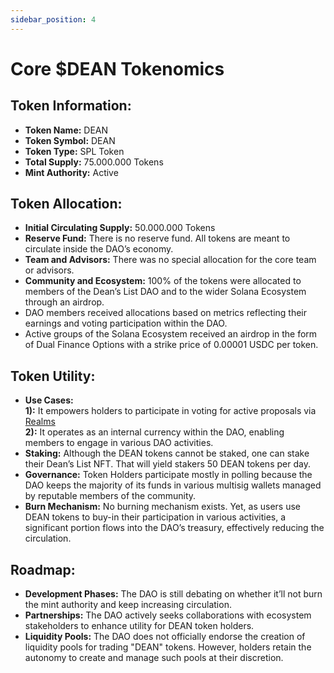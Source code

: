 ```yaml
---
sidebar_position: 4
---
```


# Core $DEAN Tokenomics

## Token Information:

- **Token Name:** DEAN
- **Token Symbol:** DEAN
- **Token Type:** SPL Token
- **Total Supply:** 75.000.000 Tokens
- **Mint Authority:** Active

## Token Allocation:

- **Initial Circulating Supply:** 50.000.000 Tokens
- **Reserve Fund:** There is no reserve fund. All tokens are meant to circulate inside the DAO’s economy.
- **Team and Advisors:** There was no special allocation for the core team or advisors.
- **Community and Ecosystem:** 100% of the tokens were allocated to members of the Dean’s List DAO and to the wider Solana Ecosystem through an airdrop.
- DAO members received allocations based on metrics reflecting their earnings and voting participation within the DAO.
- Active groups of the Solana Ecosystem received an airdrop in the form of Dual Finance Options with a strike price of 0.00001 USDC per token.

## Token Utility:

- **Use Cases:**  
  **1):** It empowers holders to participate in voting for active proposals via [Realms](https://app.realms.today/dao/Dean's%20List%20Network%20State)  
  **2):** It operates as an internal currency within the DAO, enabling members to engage in various DAO activities.
- **Staking:** Although the DEAN tokens cannot be staked, one can stake their Dean’s List NFT. That will yield stakers 50 DEAN tokens per day.
- **Governance:** Token Holders participate mostly in polling because the DAO keeps the majority of its funds in various multisig wallets managed by reputable members of the community.
- **Burn Mechanism:** No burning mechanism exists. Yet, as users use DEAN tokens to buy-in their participation in various activities, a significant portion flows into the DAO’s treasury, effectively reducing the circulation.

## Roadmap:

- **Development Phases:** The DAO is still debating on whether it’ll not burn the mint authority and keep increasing circulation.
- **Partnerships:** The DAO actively seeks collaborations with ecosystem stakeholders to enhance utility for DEAN token holders.
- **Liquidity Pools:** The DAO does not officially endorse the creation of liquidity pools for trading "DEAN" tokens. However, holders retain the autonomy to create and manage such pools at their discretion.
